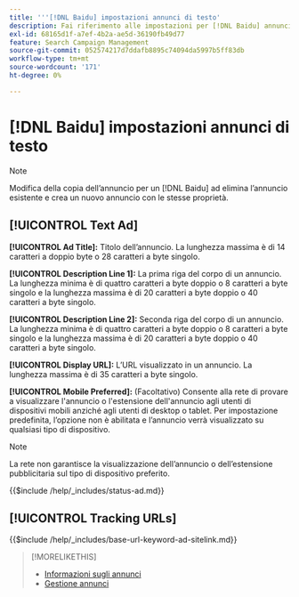 ```yaml
---
title: '''[!DNL Baidu] impostazioni annunci di testo'
description: Fai riferimento alle impostazioni per [!DNL Baidu] annunci di testo.
exl-id: 68165d1f-a7ef-4b2a-ae5d-36190fb49d77
feature: Search Campaign Management
source-git-commit: 052574217d7ddafb8895c74094da5997b5ff83db
workflow-type: tm+mt
source-wordcount: '171'
ht-degree: 0%

---
```


# [!DNL Baidu] impostazioni annunci di testo

>[!NOTE]
>
>Modifica della copia dell’annuncio per un [!DNL Baidu] ad elimina l’annuncio esistente e crea un nuovo annuncio con le stesse proprietà.

## [!UICONTROL Text Ad]

**[!UICONTROL Ad Title]:** Titolo dell’annuncio. La lunghezza massima è di 14 caratteri a doppio byte o 28 caratteri a byte singolo.

**[!UICONTROL Description Line 1]:** La prima riga del corpo di un annuncio. La lunghezza minima è di quattro caratteri a byte doppio o 8 caratteri a byte singolo e la lunghezza massima è di 20 caratteri a byte doppio o 40 caratteri a byte singolo.

**[!UICONTROL Description Line 2]:** Seconda riga del corpo di un annuncio. La lunghezza minima è di quattro caratteri a byte doppio o 8 caratteri a byte singolo e la lunghezza massima è di 20 caratteri a byte doppio o 40 caratteri a byte singolo.

**[!UICONTROL Display URL]:** L’URL visualizzato in un annuncio. La lunghezza massima è di 35 caratteri a byte singolo.

**[!UICONTROL Mobile Preferred]:** (Facoltativo) Consente alla rete di provare a visualizzare l&#39;annuncio o l&#39;estensione dell&#39;annuncio agli utenti di dispositivi mobili anziché agli utenti di desktop o tablet. Per impostazione predefinita, l’opzione non è abilitata e l’annuncio verrà visualizzato su qualsiasi tipo di dispositivo.

>[!NOTE]
>
>La rete non garantisce la visualizzazione dell’annuncio o dell’estensione pubblicitaria sul tipo di dispositivo preferito.

<!-- **[!UICONTROL Status]:** -->

{{$include /help/_includes/status-ad.md}}

## [!UICONTROL Tracking URLs]

<!-- **[!UICONTROL Base URl]:** -->

{{$include /help/_includes/base-url-keyword-ad-sitelink.md}}

>[!MORELIKETHIS]
>
>* [Informazioni sugli annunci](ad-about.md)
>* [Gestione annunci](ad-manage.md)
